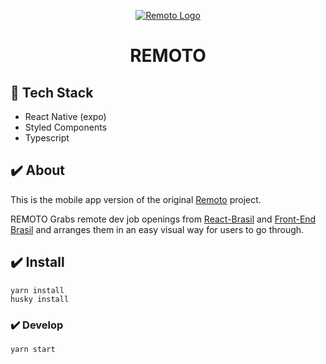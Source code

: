 <p align="center">
    <a align="center" href="https://remoto.vercel.app/" target="__blank">
        <img src="https://user-images.githubusercontent.com/13293669/130333820-54903c08-9b57-469e-bd10-8756f7540205.png" alt="Remoto Logo">
    </a>
</p>
<h1 align="center">REMOTO</h1>

## 🚀 Tech Stack

- React Native (expo)
- Styled Components
- Typescript

## ✔️ About

This is the mobile app version of the original  [Remoto](https://github.com/vorsakha/remoto) project.

REMOTO Grabs remote dev job openings from [React-Brasil](https://github.com/react-brasil/vagas) and [Front-End Brasil](https://github.com/frontendbr/vagas) and arranges them in an easy visual way for users to go through.

## ✔️ Install

```
yarn install
husky install
```

### ✔️ Develop

```
yarn start
```
